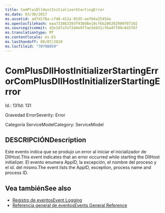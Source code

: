 ```yaml
---
title: ComPlusDllHostInitializerStartingError
ms.date: 03/30/2017
ms.assetid: ad7d176a-cf40-412a-9335-eef64a25454a
ms.openlocfilehash: eaa7338b3393f930d6e10cf6b286202900f07102
ms.sourcegitcommit: d2e1dfa7ef2d4e9ffae3d431cf6a4ffd9c8d378f
ms.translationtype: MT
ms.contentlocale: es-ES
ms.lasthandoff: 09/07/2019
ms.locfileid: "70798059"
---
```

# <a name="complusdllhostinitializerstartingerror"></a><span data-ttu-id="31914-102">ComPlusDllHostInitializerStartingError</span><span class="sxs-lookup"><span data-stu-id="31914-102">ComPlusDllHostInitializerStartingError</span></span>
<span data-ttu-id="31914-103">Id.: 131</span><span class="sxs-lookup"><span data-stu-id="31914-103">Id: 131</span></span>  
  
 <span data-ttu-id="31914-104">Gravedad Error</span><span class="sxs-lookup"><span data-stu-id="31914-104">Severity: Error</span></span>  
  
 <span data-ttu-id="31914-105">Categoría ServiceModel</span><span class="sxs-lookup"><span data-stu-id="31914-105">Category: ServiceModel</span></span>  
  
## <a name="description"></a><span data-ttu-id="31914-106">DESCRIPCIÓN</span><span class="sxs-lookup"><span data-stu-id="31914-106">Description</span></span>  
 <span data-ttu-id="31914-107">Este evento indica que se produjo un error al iniciar el inicializador de DllHost.</span><span class="sxs-lookup"><span data-stu-id="31914-107">This event indicates that an error occurred while starting the DllHost initializer.</span></span> <span data-ttu-id="31914-108">El evento enumera AppID, la excepción, el nombre del proceso y el id. del mismo.</span><span class="sxs-lookup"><span data-stu-id="31914-108">The event lists the AppID, exception, process name and process ID.</span></span>  
  
## <a name="see-also"></a><span data-ttu-id="31914-109">Vea también</span><span class="sxs-lookup"><span data-stu-id="31914-109">See also</span></span>

- [<span data-ttu-id="31914-110">Registro de eventos</span><span class="sxs-lookup"><span data-stu-id="31914-110">Event Logging</span></span>](index.md)
- [<span data-ttu-id="31914-111">Referencia general de eventos</span><span class="sxs-lookup"><span data-stu-id="31914-111">Events General Reference</span></span>](events-general-reference.md)
